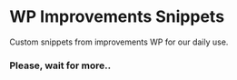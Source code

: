 # WP Improvements Snippets

Custom snippets from improvements WP for our daily use.

### Please, wait for more..
